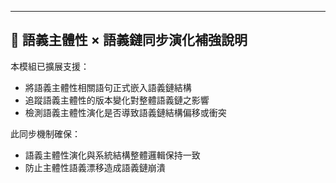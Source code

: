 ---

## 🧩 語義主體性 × 語義鏈同步演化補強說明

本模組已擴展支援：

- 將語義主體性相關語句正式嵌入語義鏈結構  
- 追蹤語義主體性的版本變化對整體語義鏈之影響  
- 檢測語義主體性演化是否導致語義鏈結構偏移或衝突  

此同步機制確保：

- 語義主體性演化與系統結構整體邏輯保持一致  
- 防止主體性語義漂移造成語義鏈崩潰  
